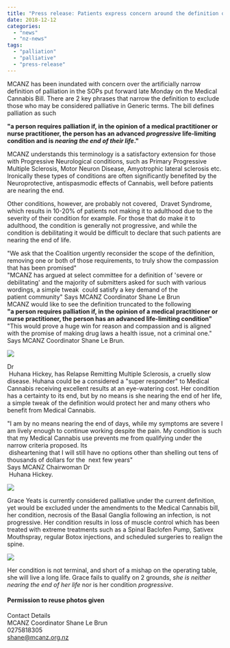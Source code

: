 ```yaml
---
title: "Press release: Patients express concern around the definition of palliative expressed in the SOPs"
date: 2018-12-12
categories: 
  - "news"
  - "nz-news"
tags: 
  - "palliation"
  - "palliative"
  - "press-release"
---
```


MCANZ has been inundated with concern over the artificially narrow definition of palliation in the SOPs put forward late Monday on the Medical Cannabis Bill. There are 2 key phrases that narrow the definition to exclude those who may be considered palliative in Generic terms. The bill defines palliation as such

**"a person requires palliation if, in the opinion of a medical practitioner or nurse practitioner, the person has an advanced _progressive_ life-limiting condition and is _nearing the end of their life_."**

MCANZ understands this terminology is a satisfactory extension for those with Progressive Neurological conditions, such as Primary Progressive Multiple Sclerosis, Motor Neuron Disease, Amyotrophic lateral sclerosis etc. Ironically these types of conditions are often significantly benefited by the Neuroprotective, antispasmodic effects of Cannabis, well before patients are nearing the end.

Other conditions, however, are probably not covered,  Dravet Syndrome, which results in 10-20% of patients not making it to adulthood due to the severity of their condition for example. For those that do make it to adulthood, the condition is generally not progressive, and while the condition is debilitating it would be difficult to declare that such patients are nearing the end of life. 

"We ask that the Coalition urgently reconsider the scope of the definition, removing one or both of those requirements, to truly show the compassion that has been promised"  
"MCANZ has argued at select committee for a definition of 'severe or debilitating' and the majority of submitters asked for such with various wordings, a simple tweak  could satisfy a key demand of the patient community" Says MCANZ Coordinator Shane Le Brun  
MCANZ would like to see the definition truncated to the following  
**"a person requires palliation if, in the opinion of a medical practitioner or nurse practitioner, the person has an advanced life-limiting condition"**   
"This would prove a huge win for reason and compassion and is aligned with the promise of making drug laws a health issue, not a criminal one." Says MCANZ Coordinator Shane Le Brun.

![](https://mcawarenessnz.org/wp-content/uploads/2018/12/2l.png)

  
Dr  
 Huhana Hickey, has Relapse Remitting Multiple Sclerosis, a cruelly slow disease. Huhana could be a considered a "super responder" to Medical Cannabis receiving excellent results at an eye-watering cost. Her condition has a certainty to its end, but by no means is she nearing the end of her life, a simple tweak of the definition would protect her and many others who benefit from Medical Cannabis.  
  
"I am by no means nearing the end of days, while my symptoms are severe I am lively enough to continue working despite the pain. My condition is such that my Medical Cannabis use prevents me from qualifying under the narrow criteria proposed. Its  
 disheartening that I will still have no options other than shelling out tens of thousands of dollars for the  next few years"  
Says MCANZ Chairwoman Dr  
 Huhana Hickey.  

![](https://mcawarenessnz.org/wp-content/uploads/2018/12/grace2-1.jpg)

  
Grace Yeats is currently considered palliative under the current definition, yet would be excluded under the amendments to the Medical Cannabis bill, her condition, necrosis of the Basal Ganglia following an infection, is not progressive. Her condition results in loss of muscle control which has been treated with extreme treatments such as a Spinal Baclofen Pump, Sativex Mouthspray, regular Botox injections, and scheduled surgeries to realign the spine.  
  
  
  

![](https://mcawarenessnz.org/wp-content/uploads/2018/12/Grace1-1.jpg)

  
Her condition is not terminal, and short of a mishap on the operating table, she will live a long life. Grace fails to qualify on 2 grounds, _she is neither nearing the end of her life_ nor is her condition _progressive_.

#### Permission to reuse photos given

Contact Details  
MCANZ Coordinator Shane Le Brun  
0275818305  
shane@mcanz.org.nz
